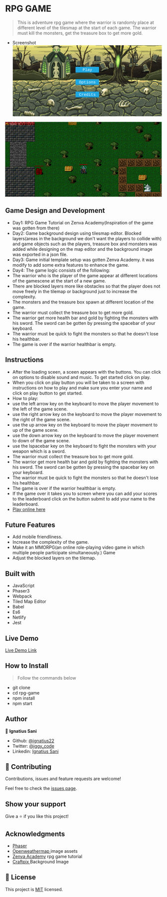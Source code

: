 # RPG GAME
> This is adventure rpg game where the warrior is randomly place at different level of the tilesmap at the start of each game. The warrior must kill the monsters, get the treasure box to get more gold. 

- Screenshot
![alt text](start.png)

![alt text](Interface.png)

## Game Design and Development
- Day1: RPG Game Tutorial on Zenva Academy(Inspiration of the game was gotten from there)
- Day2: Game background design using tilesmap editor. Blocked layers(areas in the background we don't want the players to collide with) and game objects such as the players, treasure box and monsters was added while designing on the map editor and the background image was exported in a json file.
- Day3: Game initial template setup was gotten Zenva Academy. it was modify to add some extra features to enhance the game.
- Day4: The game logic consists of the following:
- The warrior who is the player of the game appear at different locations of the gamescene at the start of a new game.
- There are blocked layers more like obstacles so that the player does not move freely in the tilemap or background just to increase the complexity.
- The monsters and the treasure box spawn at different location of the game.
- The warrior must collect the treasure box to get more gold.
- The warrior get more health bar and gold by fighting the monsters with his sword. The sword can be gotten by pressing the spacebar of your keyboard.
- The warrior must be quick to fight the monsters so that he doesn't lose his healthbar.
- The game is over if the warrior healthbar is empty.

## Instructions
- After the loading sceen, a sceen appears with the buttons. You can click on options to disable sound and music. To get started click on play.
- When you click on play button you will be taken to a screen with instructions on how to play and make sure you enter your name and click on play button to get started.
- How to play:
- use the left arrow key on the keyboard to move the player movement to the left of the game scene.
- use the right arrow key on the keyboard to move the player movement to the right of the game scene.
- use the up arrow key on the keyboard to move the player movement to up of the game scene.
- use the down arrow key on the keyboard to move the player movement to down of the game scene.
- use the lspacebar key on the keyboard to fight the monsters with your weapon which is a sword. 
- The warrior must collect the treasure box to get more gold.
- The warrior get more health bar and gold by fighting the monsters with his sword. The sword can be gotten by pressing the spacebar key on your keyboard.
- The warrior must be quick to fight the monsters so that he doesn't lose his healthbar.
- The game is over if the warrior healthbar is empty.
- If the game over it takes you to screen where you can add your scores to the leaderboard click on the button submit to add your name to the leaderboard.
- [Play online here](https://rpg-game-v1.netlify.app/)

## Future Features
- Add mobile friendliness.
- Increase the complexity of the game.
- Make it an MMORPG(an online role-playing video game in which multiple people participate simultaneously.) Game
- Adjust the blocked layers on the tilemap.

## Built with
- JavaScript
- Phaser3
- Webpack
- Tiled Map Editor
- Babel
- Es6
- Netlify
- Jest

## Live Demo

[Live Demo Link](https://rpg-game-v1.netlify.app/)

## How to Install

> Follow the commands below
- git clone
- cd rpg-game
- npm install
- npm start


## Author

👤 **Ignatius Sani**

- Github: [@ignatius22](https://github.com/ignatius22)
- Twitter: [@iggy_code](https://twitter.com/iggy_code)
- Linkedin: [Ignatius Sani ](https://www.linkedin.com/in/ignatiussani)

## 🤝 Contributing

Contributions, issues and feature requests are welcome!

Feel free to check the [issues page](https://github.com/ignatius22/RPG-game).

## Show your support

Give a ⭐️ if you like this project!

## Acknowledgments

- [Phaser ]( https://phaser.io/)
- [ Openweathermap ](https://rpg-game-v1.netlify.app/) image assets
- [Zenva Academy]( https://academy.zenva.com/?zva_src=https://gamedevacademy.org) rpg game tutorial
- [Craftpix ]( https://craftpix.net/) Background Image


## 📝 License

This project is [MIT](lic.url) licensed.
